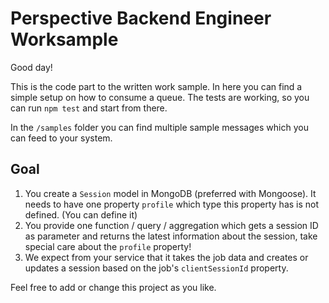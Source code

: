 # Perspective Backend Engineer Worksample

Good day!

This is the code part to the written work sample. In here you can find a simple setup on how to consume a queue. 
The tests are working, so you can run `npm test` and start from there.

In the `/samples` folder you can find multiple sample messages which you can feed to your system. 


## Goal
1. You create a `Session` model in MongoDB (preferred with Mongoose). It needs to have one property `profile` which type this property has is not defined. (You can define it)
2. You provide one function / query / aggregation which gets a session ID as parameter and returns the latest information about the session, take special care about the `profile` property!
3. We expect from your service that it takes the job data and creates or updates a session based on the job's `clientSessionId` property.

Feel free to add or change this project as you like.



